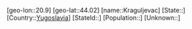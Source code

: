 ﻿---
location: [44.02,20.9]
type: City
tags:
- geo/City


SpocWebEntityId: 31609
isDeleted: false
confidential: public

---
[geo-lon::20.9]
[geo-lat::44.02]
[name::Kraguljevac]
[State::]
[Country::[Yugoslavia](geo/Continent/Europe/Yugoslavia.md)]
[StateId::]
[Population::]
[Unknown::]


